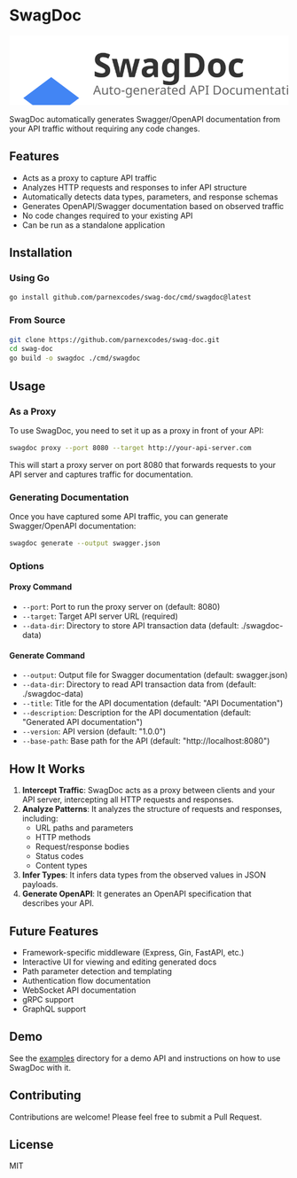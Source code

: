 # SwagDoc

![SwagDoc Logo](docs/logo.svg)

SwagDoc automatically generates Swagger/OpenAPI documentation from your API traffic without requiring any code changes.

## Features

- Acts as a proxy to capture API traffic
- Analyzes HTTP requests and responses to infer API structure
- Automatically detects data types, parameters, and response schemas
- Generates OpenAPI/Swagger documentation based on observed traffic
- No code changes required to your existing API
- Can be run as a standalone application

## Installation

### Using Go

```bash
go install github.com/parnexcodes/swag-doc/cmd/swagdoc@latest
```

### From Source

```bash
git clone https://github.com/parnexcodes/swag-doc.git
cd swag-doc
go build -o swagdoc ./cmd/swagdoc
```

## Usage

### As a Proxy

To use SwagDoc, you need to set it up as a proxy in front of your API:

```bash
swagdoc proxy --port 8080 --target http://your-api-server.com
```

This will start a proxy server on port 8080 that forwards requests to your API server and captures traffic for documentation.

### Generating Documentation

Once you have captured some API traffic, you can generate Swagger/OpenAPI documentation:

```bash
swagdoc generate --output swagger.json
```

### Options

#### Proxy Command

- `--port`: Port to run the proxy server on (default: 8080)
- `--target`: Target API server URL (required)
- `--data-dir`: Directory to store API transaction data (default: ./swagdoc-data)

#### Generate Command

- `--output`: Output file for Swagger documentation (default: swagger.json)
- `--data-dir`: Directory to read API transaction data from (default: ./swagdoc-data)
- `--title`: Title for the API documentation (default: "API Documentation")
- `--description`: Description for the API documentation (default: "Generated API documentation")
- `--version`: API version (default: "1.0.0")
- `--base-path`: Base path for the API (default: "http://localhost:8080")

## How It Works

1. **Intercept Traffic**: SwagDoc acts as a proxy between clients and your API server, intercepting all HTTP requests and responses.
2. **Analyze Patterns**: It analyzes the structure of requests and responses, including:
   - URL paths and parameters
   - HTTP methods
   - Request/response bodies
   - Status codes
   - Content types
3. **Infer Types**: It infers data types from the observed values in JSON payloads.
4. **Generate OpenAPI**: It generates an OpenAPI specification that describes your API.

## Future Features

- Framework-specific middleware (Express, Gin, FastAPI, etc.)
- Interactive UI for viewing and editing generated docs
- Path parameter detection and templating
- Authentication flow documentation
- WebSocket API documentation
- gRPC support
- GraphQL support

## Demo

See the [examples](examples/) directory for a demo API and instructions on how to use SwagDoc with it.

## Contributing

Contributions are welcome! Please feel free to submit a Pull Request.

## License

MIT 